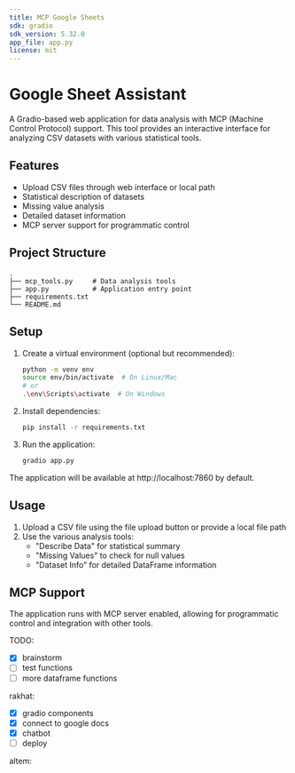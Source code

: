 ```yaml
---
title: MCP Google Sheets
sdk: gradio
sdk_version: 5.32.0
app_file: app.py
license: mit
---
```


# Google Sheet Assistant

A Gradio-based web application for data analysis with MCP (Machine Control Protocol) support. This tool provides an interactive interface for analyzing CSV datasets with various statistical tools.

## Features

- Upload CSV files through web interface or local path
- Statistical description of datasets
- Missing value analysis
- Detailed dataset information
- MCP server support for programmatic control

## Project Structure

```
.
├── mcp_tools.py     # Data analysis tools
├── app.py           # Application entry point
├── requirements.txt
└── README.md
```

## Setup

1. Create a virtual environment (optional but recommended):
   ```bash
   python -m venv env
   source env/bin/activate  # On Linux/Mac
   # or
   .\env\Scripts\activate  # On Windows
   ```

2. Install dependencies:
   ```bash
   pip install -r requirements.txt
   ```

3. Run the application:
   ```bash
   gradio app.py
   ```

The application will be available at http://localhost:7860 by default.

## Usage

1. Upload a CSV file using the file upload button or provide a local file path
2. Use the various analysis tools:
   - "Describe Data" for statistical summary
   - "Missing Values" to check for null values
   - "Dataset Info" for detailed DataFrame information

## MCP Support

The application runs with MCP server enabled, allowing for programmatic control and integration with other tools.

TODO:
- [x] brainstorm
- [ ] test functions
- [ ] more dataframe functions

rakhat:
- [x] gradio components
- [x] connect to google docs
- [x] chatbot 
- [ ] deploy

altem:
